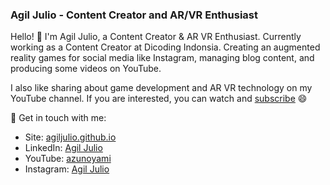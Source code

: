 ### Agil Julio - Content Creator and AR/VR Enthusiast

Hello! 👋 I'm Agil Julio, a Content Creator & AR VR Enthusiast. Currently working as a Content Creator at Dicoding Indonsia. Creating an augmented reality games for social media like Instagram, managing blog content, and producing some videos on YouTube.

I also like sharing about game development and AR VR technology on my YouTube channel. If you are interested, you can watch and [subscribe](https://www.youtube.com/user/AzuNoYami?sub_confirmation=1) 😄

💬 Get in touch with me:
- Site: [agiljulio.github.io](https://agiljulio.github.io/)
- LinkedIn: [Agil Julio](https://www.linkedin.com/in/agiljulio/)
- YouTube: [azunoyami](https://www.youtube.com/user/azunoyami/)
- Instagram: [Agil Julio](https://www.instagram.com/agiljulio/)
